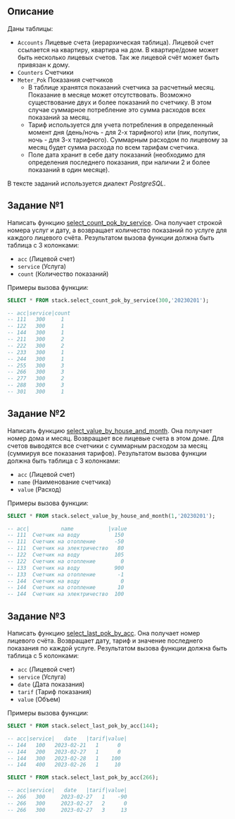 ## Описание

Даны таблицы:
- `Accounts` Лицевые счета (иерархическая таблица). Лицевой счет ссылается на квартиру, квартира на дом. В квартире/доме может быть несколько лицевых счетов. Так же лицевой счёт может быть привязан к дому.
- `Counters` Счетчики
- `Meter_Pok` Показания счетчиков
  - В таблице хранятся показаний счетчика за расчетный месяц. Показание в месяце может отсутствовать. Возможно существование двух и более показаний по счетчику. В этом случае суммарное потребление это сумма расходов всех показаний за месяц.
  - Тариф используется для учета потребления в определенный момент дня (день/ночь - для 2-х тарифного) или (пик, полупик, ночь - для 3-х тарифного). Суммарным расходом по лицевому за месяц будет сумма расхода по всем тарифам счетчика.
  - Поле дата хранит в себе дату показаний (необходимо для определения последнего показания, при наличии 2 и более показаний в один месяце).

В тексте заданий используется диалект _PostgreSQL_.

## Задание №1

Написать функцию [select_count_pok_by_service](https://github.com/Danspers/STEK-test/blob/main/database/select_count_pok_by_service.sql). Она получает строкой номера услуг и дату, а возвращает количество показаний по услуге для каждого лицевого счёта. Результатом вызова функции должна быть таблица с 3 колонками:
- `acc` (Лицевой счет)
- `service` (Услуга)
- `count` (Количество показаний)

Примеры вызова функции:
```SQL
SELECT * FROM stack.select_count_pok_by_service(300,'20230201');

-- acc|service|count
-- 111	 300     1
-- 122   300     1
-- 144	 300     1
-- 211	 300     2
-- 222	 300     2
-- 233	 300     1
-- 244	 300     1
-- 255	 300     3
-- 266	 300     3
-- 277	 300     2
-- 288	 300     3
-- 301	 300     1
```

## Задание №2

Написать функцию [select_value_by_house_and_month](https://github.com/Danspers/STEK-test/blob/main/database/select_value_by_house_and_month.sql). Она получает номер дома и месяц. Возвращает все лицевые счета в этом доме. Для счетов выводятся все счетчики с суммарным расходом за месяц (суммируя все показания тарифов). Результатом вызова функции должна быть таблица с 3 колонками:

- `acc` (Лицевой счет)
- `name` (Наименование счетчика)
- `value` (Расход)

Примеры вызова функции:
```SQL
SELECT * FROM stack.select_value_by_house_and_month(1,'20230201');

-- acc|          name           |value
-- 111	Счетчик на воду           150
-- 111	Счетчик на отопление      -50
-- 111	Счетчик на электричество   80
-- 122	Счетчик на воду           105
-- 122	Счетчик на отопление        0
-- 133	Счетчик на воду           900
-- 133	Счетчик на отопление       -1
-- 144	Счетчик на воду             0
-- 144	Счетчик на отопление       10
-- 144	Счетчик на электричество  100
```

## Задание №3
Написать функцию [select_last_pok_by_acc](https://github.com/Danspers/STEK-test/blob/main/database/select_last_pok_by_acc.sql). Она получает номер лицевого счёта. Возвращает дату, тариф и значение последнего показания по каждой услуге. Результатом вызова функции должна быть таблица с 5 колонками:

- `acc` (Лицевой счет)
- `service` (Услуга)
- `date` (Дата показания)
- `tarif` (Тариф показания)
- `value` (Объем)

Примеры вызова функции:
```SQL
SELECT * FROM stack.select_last_pok_by_acc(144);

-- acc|service|   date   |tarif|value|
-- 144	 100   2023-02-21   1      0
-- 144	 200   2023-02-27   1      0
-- 144	 300   2023-02-28   1    100
-- 144	 400   2023-02-26   1     10
```

```SQL
SELECT * FROM stack.select_last_pok_by_acc(266);

-- acc|service|   date   |tarif|value|
-- 266	 300	 2023-02-27   1    -90
-- 266	 300	 2023-02-27   2      0
-- 266	 300	 2023-02-27   3     13
```
